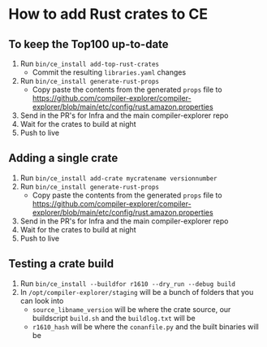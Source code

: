 # How to add Rust crates to CE

## To keep the Top100 up-to-date

1. Run `bin/ce_install add-top-rust-crates`
   - Commit the resulting `libraries.yaml` changes
2. Run `bin/ce_install generate-rust-props`
   - Copy paste the contents from the generated `props` file to https://github.com/compiler-explorer/compiler-explorer/blob/main/etc/config/rust.amazon.properties
3. Send in the PR's for Infra and the main compiler-explorer repo
4. Wait for the crates to build at night
5. Push to live

## Adding a single crate

1. Run `bin/ce_install add-crate mycratename versionnumber`
2. Run `bin/ce_install generate-rust-props`
   - Copy paste the contents from the generated `props` file to https://github.com/compiler-explorer/compiler-explorer/blob/main/etc/config/rust.amazon.properties
3. Send in the PR's for Infra and the main compiler-explorer repo
4. Wait for the crates to build at night
5. Push to live

## Testing a crate build

1. Run `bin/ce_install --buildfor r1610 --dry_run --debug build`
2. In `/opt/compiler-explorer/staging` will be a bunch of folders that you can look into
   - `source_libname_version` will be where the crate source, our buildscript `build.sh` and the `buildlog.txt` will be
   - `r1610_hash` will be where the `conanfile.py` and the built binaries will be
